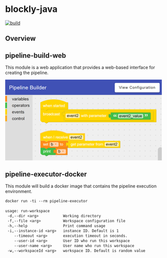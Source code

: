 # blockly-java

[![build](https://github.com/less-xx/blockly-java/actions/workflows/maven.yml/badge.svg)](https://github.com/less-xx/blockly-java/actions/workflows/maven.yml)

## Overview

## pipeline-build-web
This module is a web application that provides a web-based interface for creating the pipeline.

![pipeline-build-web UI](./docs/screenshots/workspace-event.png)


## pipeline-executor-docker
This module will build a docker image that contains the pipeline execution environment.
```
docker run -ti --rm pipeline-executor

usage: run-workspace
 -d,--dir <arg>           Working directory
 -f,--file <arg>          Workspace configuration file
 -h,--help                Print command usage
 -i,--instance-id <arg>   instance ID. Default is 1
    --timeout <arg>       execution timeout in seconds.
    --user-id <arg>       User ID who run this workspace
    --user-name <arg>     User name who run this workspace
 -w,--workspaceId <arg>   workspace ID. Default is random value
```